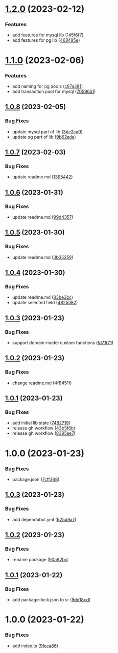 # [1.2.0](https://github.com/JS-AK/db-manager/compare/v1.1.0...v1.2.0) (2023-02-12)


### Features

* add features for mysql lib ([145f6f7](https://github.com/JS-AK/db-manager/commit/145f6f75d38a8b343e5ee08d1aa7e9dbeb8aeab7))
* add features for pg lib ([468495e](https://github.com/JS-AK/db-manager/commit/468495ead5a0344df59b359afe91570c45ae7729))

# [1.1.0](https://github.com/JS-AK/db-manager/compare/v1.0.8...v1.1.0) (2023-02-06)


### Features

* add naming for pg pools ([c87a381](https://github.com/JS-AK/db-manager/commit/c87a381fab06884741c62f56c08d0866cb004d22))
* add transaction pool for mysql ([7059631](https://github.com/JS-AK/db-manager/commit/7059631bd5bf160b5ff1b71cd5dc8b6ae84f3974))

## [1.0.8](https://github.com/JS-AK/db-manager/compare/v1.0.7...v1.0.8) (2023-02-05)


### Bug Fixes

* update mysql part of lib ([3de2ca9](https://github.com/JS-AK/db-manager/commit/3de2ca90f42a2832b787c72528c9961b909074e9))
* update pg part of lib ([9b62ade](https://github.com/JS-AK/db-manager/commit/9b62adefe531b115359b9a685db2006354d2f5c6))

## [1.0.7](https://github.com/JS-AK/db-manager/compare/v1.0.6...v1.0.7) (2023-02-03)


### Bug Fixes

* update readme.md ([1395442](https://github.com/JS-AK/db-manager/commit/1395442489c5eb0a777b7815bc245364e2e7b067))

## [1.0.6](https://github.com/JS-AK/db-manager/compare/v1.0.5...v1.0.6) (2023-01-31)


### Bug Fixes

* update readme.md ([99d4357](https://github.com/JS-AK/db-manager/commit/99d43577155c80bb0b14968e0709ab2edd59a471))

## [1.0.5](https://github.com/JS-AK/db-manager/compare/v1.0.4...v1.0.5) (2023-01-30)


### Bug Fixes

* update readme.md ([3b35259](https://github.com/JS-AK/db-manager/commit/3b35259c8712498a80cb2a51fa9c77c5b210a506))

## [1.0.4](https://github.com/JS-AK/db-manager/compare/v1.0.3...v1.0.4) (2023-01-30)


### Bug Fixes

* update readme.md ([83be3bc](https://github.com/JS-AK/db-manager/commit/83be3bcec727daa36fd59bc8d969ba58119e9672))
* update selected field  ([4825082](https://github.com/JS-AK/db-manager/commit/4825082ec4bfdfd11e8f882ca0755fe814d9a2de))

## [1.0.3](https://github.com/JS-AK/db-manager/compare/v1.0.2...v1.0.3) (2023-01-23)


### Bug Fixes

* support domain-model custom functions ([fd71f71](https://github.com/JS-AK/db-manager/commit/fd71f71c13284a3ddf54869bfe81079c3baf16df))

## [1.0.2](https://github.com/JS-AK/db-manager/compare/v1.0.1...v1.0.2) (2023-01-23)


### Bug Fixes

* change readme.md ([4f8451f](https://github.com/JS-AK/db-manager/commit/4f8451f314325c565bafc9fc7459be2b341a1920))

## [1.0.1](https://github.com/JS-AK/db-manager/compare/v1.0.0...v1.0.1) (2023-01-23)


### Bug Fixes

* add initial lib state ([7482719](https://github.com/JS-AK/db-manager/commit/7482719a2eca61182b2b22fff602489b432b6509))
* release gh workflow ([43b5f6b](https://github.com/JS-AK/db-manager/commit/43b5f6b43bf1ee346d768f316c09b786e4a2f18f))
* release gh workflow ([8395ae7](https://github.com/JS-AK/db-manager/commit/8395ae736c6fe491522b034c65eabc03c596c3ff))

# 1.0.0 (2023-01-23)


### Bug Fixes

* package.json ([7cff368](https://github.com/JS-AK/db-manager/commit/7cff36875e1118813a62440501ff285e0614e474))

## [1.0.3](https://github.com/JS-AK/example-automatic-deploy-ts-app-to-npm-with-scope/compare/v1.0.2...v1.0.3) (2023-01-23)


### Bug Fixes

* add dependabot.yml ([625d9a7](https://github.com/JS-AK/example-automatic-deploy-ts-app-to-npm-with-scope/commit/625d9a71bb4972705af08613a574ac9ac816cdad))

## [1.0.2](https://github.com/JS-AK/example-automatic-deploy-ts-app-to-npm-with-scope/compare/v1.0.1...v1.0.2) (2023-01-23)


### Bug Fixes

* rename package ([90a92bc](https://github.com/JS-AK/example-automatic-deploy-ts-app-to-npm-with-scope/commit/90a92bc47bbd6948a930000a970e8583fdf23877))

## [1.0.1](https://github.com/JS-AK/test-dep-44/compare/v1.0.0...v1.0.1) (2023-01-22)


### Bug Fixes

* add package-lock.json to sr ([9de18cd](https://github.com/JS-AK/test-dep-44/commit/9de18cd1c9d4d3651b932adcd06d3cd2ae97eed3))

# 1.0.0 (2023-01-22)


### Bug Fixes

* add index.ts ([9feca86](https://github.com/JS-AK/test-dep-44/commit/9feca8643b16a0211b344cf767debb01e9d6342f))
